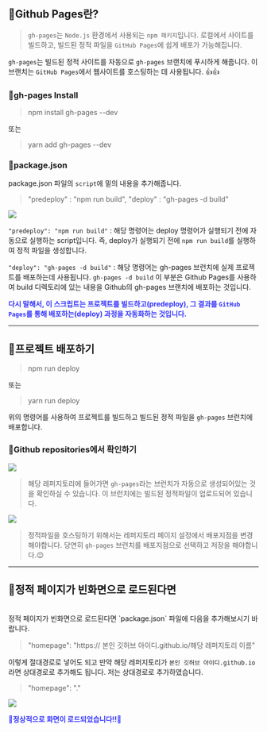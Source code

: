 ## 🦮Github Pages란?

>`gh-pages`는 `Node.js` 환경에서 사용되는 `npm 패키지`입니다. 로컬에서 사이트를 빌드하고, 빌드된 정적 파일을 `GitHub Pages`에 쉽게 배포가 가능해집니다.

`gh-pages`는 빌드된 정적 사이트를 자동으로 `gh-pages` 브랜치에 푸시하게 해줍니다. 이 브랜치는 `GitHub Pages`에서 웹사이트를 호스팅하는 데 사용됩니다. 👍👍

### 🦄gh-pages Install

>npm install gh-pages --dev

또는

>yarn add gh-pages --dev

### 🦄package.json

package.json 파일의 `script`에 밑의 내용을 추가해줍니다.

>"predeploy" : "npm run build",
"deploy" : "gh-pages -d build"

<img src="/images/etc_study/2/image1.webp"/>

`"predeploy": "npm run build"` : 해당 명령어는 deploy 명령어가 실행되기 전에 자동으로 실행하는 script입니다. 즉, deploy가 실행되기 전에 `npm run build`를 실행하여 정적 파일을 생성합니다.

`"deploy": "gh-pages -d build"` : 해당 명령어는 gh-pages 브런치에 실제 프로젝트를 배포하는데 사용됩니다. `gh-pages -d build` 이 부분은 Github Pages를 사용하여 build 디렉토리에 있는 내용을 Github의 gh-pages 브랜치에 배포하는 것입니다.

<span style='color: #3333ff;'>**다시 말해서, 이 스크립트는 프로젝트를 빌드하고(predeploy), 그 결과를 `GitHub Pages`를 통해 배포하는(deploy) 과정을 자동화하는 것입니다.**</span>

***

## 🦮프로젝트 배포하기

>npm run deploy

또는

>yarn run deploy

위의 명령어를 사용하여 프로젝트를 빌드하고 빌드된 정적 파일을 `gh-pages` 브런치에 배포합니다.

### 🦄Github repositories에서 확인하기

<img src="/images/etc_study/2/image2.webp"/>

>해당 레퍼지토리에 들어가면 `gh-pages`라는 브런치가 자동으로 생성되어있는 것을 확인하실 수 있습니다. 이 브런치에는 빌드된 정적파일이 업로드되어 있습니다.

<img src="/images/etc_study/2/image3.webp"/>

>정적파일을 호스팅하기 위해서는 레퍼지토리 페이지 설정에서 배포지점을 변경해야합니다. 당연히 `gh-pages` 브런치를 배포지점으로 선택하고 저장을 해야합니다.😉

***

## 🦮정적 페이지가 빈화면으로 로드된다면
<br/>
정적 페이지가 빈화면으로 로드된다면 `package.json` 파일에 다음을 추가해보시기 바랍니다.

>"homepage": "https:// 본인 깃허브 아이디.github.io/해당 레퍼지토리 이름"

이렇게 절대경로로 넣어도 되고 만약 해당 레퍼지토리가 `본인 깃허브 아이디.github.io`라면 상대경로로 추가해도 됩니다. 저는 상대경로로 추가하였습니다.

>"homepage": "."

<img src="/images/etc_study/2/image4.webp"/>

<span style='color: #3333ff;'>**🎉정상적으로 화면이 로드되었습니다!!🎉**</span>
